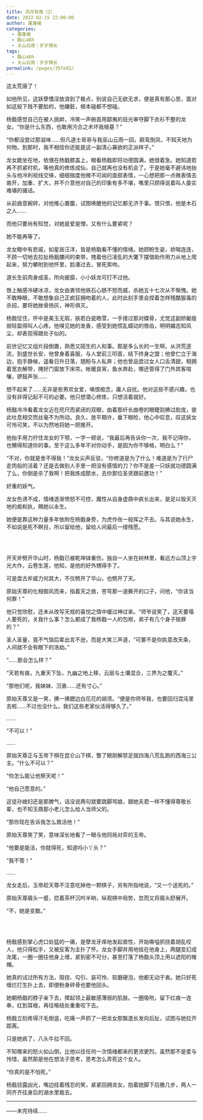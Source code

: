 ```yaml
---
title: 风月有愧（2）
date: 2022-02-15 22:00:00
author: 蓬蓬裙
categories: 
  - 蓬蓬裙
  - 戬心48h
  - 关山云雨｜岁岁情长
tags: 
  - 戬心48h
  - 关山云雨｜岁岁情长
permalink: /pages/35fe92/
---
```


这太荒唐了！

如他所见，这妖孽憍淫放浪到了极点，别说自己无欲无求，便是真有那心思，面对如这般下贱不要脸的，他嫌脏，根本碰都不想碰。

杨戬感觉自己在被人挑衅，冷笑一声俯首用鄙夷的目光审夺脚下衣衫不整的龙女。“你是什么东西，也敢用污合之术坏我根基？”

“你都没尝过那滋味……但凡道士哥哥与我巫山云雨一回，颠鸾倒凤，不知天地为何物。到那时，我不相信你还能是这一副清心寡欲的正派样子。”

龙女跪坐在地，依偎在杨戬膝盖上，眼看杨戬即将功德圆满，她很着急。她知道若再不抓紧时机，等他真的修炼成仙，自己就再也没有机会了。于是她毫不避讳地抬头与他冷利视线交锋，细细揣度他微不可闻的面部表情，一心想把那一点微表情去凿开，加重、扩大，并不介意他对自己的印象有多不堪，嘴里只顾得说着叫人委实难堪的骚话。

从前曲意婉转，对他推心置腹，试图唤醒他的记忆都无济于事。恨只恨，他是木石之人……

而他只要尚有知觉，对她是爱是憎，又有什么要紧呢？

她不能再等了。

龙女眼中有悲戚，如星辰汪洋，皆是杨戬看不懂的情绪。她顾盼生姿，娇喘连连，不顾一切地去拉扯杨戬腰间的束带，拽着他已凌乱的大氅下摆借助作用力从地上爬起来，努力攀附到他怀里，脸凑过去，冒死索吻。

道长生前肉身成圣，所向披靡，小小妖龙可打不过他。

唇上触感冷硬冰凉，龙女由衷怵他铁石心肠不怒而威，杀她五十七次从不惭愧。她不敢睁眼，不敢想象自己正疯狂拥吻着的人，此时此刻手里会捏着怎样残酷狠毒的杀招，要将她挫骨扬灰，神形俱灭。

杨戬怔住，怀中是美玉无瑕，肤若白瓷皓雪，一手搂过那对蝶骨，尤觉这副娇躯瘦弱轻盈得叫人心疼。他嗅见她的发香，感受到她慌乱蠕动的唇齿，明明媚态知风尘，却表现得跟处子似的。

前世记忆又组片段倒置，熟悉又陌生的人和事。那是多么长的一生啊，从洪荒逐流，到盛世长安，他曾身着喜服，与人堂前三叩首，结下终身之盟；他曾伫立于海边，抱手静候，遥看日升日落，翘盼与人私奔；他也曾品尝过女人口舌清甜，相拥着宽衣解带，掩好门窗放下床帘。帐暖良宵，鱼水奔赴，哪还管得了门外宾客喧嚷，锣鼓声张……

想不起来了……无非是些男欢女爱，嗔恨痴念，庸人自扰。他对这些不感兴趣，也没有非得记起不可的必要。他只想潜心修炼，只想活着就好。

杨戬冷冷看着龙女近在咫尺而紧闭的双眼，由着那纤长曲卷的眼睫刮拂过脸庞，彼此吐息相交而丝毫不为所动。良久，放平期许，垂下眼睑，他心中叹息，叹这妖女可怜可笑，不以为然地将她一把推开。

他抬手用力拧住龙女的下颚，一字一顿说，“我最后再告诉你一次，我不记得你，也懒得知道你的事。至于这么多年不对你动手，是因为你不够格，明白么？”

“不对，你就是舍不得我！”龙女尖声反驳，“你修道是为了什么！难道是为了行尸走肉般的活着？还是去做别人手里一把没有感情的刀？你不是差一只妖就功德圆满了么，你倒是杀了我啊！把我炼成脓水，去你那位圣贤跟前邀功！”

好重的妖气。

龙女色诱不成，情绪逐渐愤怒不可控，魔性从自身虚鼎中疯长出来，是足以毁天灭地的痴和执，赐她以永生。

她便是靠这种力量多年依附在杨戬身旁，为虎作伥一般挥之不去。与其说她永生，不如说是死不瞑目，所以留给他，留给人间最后一缕残愿。

</br></br>

开天斧劈开华山时，杨戬已被乾坤钵重伤，独自一人坐在树林里，看远方山顶上宇光大作，云卷生莲，他知，是他的好外甥得手了。

可是盘古斧威力何其大，不仅劈开了华山，也劈开了天。

原始天尊的化相御风而来，指着天之痕，苍穹那一道撕开的口子，问他，“你该当何罪！”

他只觉欣慰，还未从改写天规的喜悦之情中缓过神过来。“师爷说笑了，这天要塌人要死的，关我什么事？怎么都成了我杨戬一人的包袱，弟子有几个身子赔罪的？”

圣人圣量，竟不气恼后辈出言不逊，而是大笑三声道，“可要不是你执意改天条，人间就不会有眼下的浩劫。”

“……那会怎么样？”

“天若有痕，九重天下坠，九幽之地上移，云层与土壤混合，三界为之覆灭。”

“那他们呢，我妹妹、沉香……还有寸心。”

原始天尊又是一笑，拂一拂腮边白花花的胡须。“便是你师爷我，也要回归混沌里去啦……不过也没什么，我们这些老家伙活得够久了。”

……

“不可以！”

……

原始天尊正与玉帝下棋在昆仑山下棋，瞥了眼刚解禁足就四海八荒乱跑的西海三公主。“什么不可以？”

“你怎么能让他祭天呢！”

“他自己愿意的。”

这徒孙媳妇还是那脾气，话没说两句就要跳脚骂娘，跟她夫君一样不懂得尊敬长辈，也不知玉鼎那小老儿怎么给人当师父的。

“那你现在告诉我怎么救活他！”

原始天尊笑了笑，意味深长地看了一眼与他同局对弈的玉帝。

“他要是能活，你就得死，知道吗小丫头？”

“我不管！”

……

龙女走后，玉帝趁天尊不注意吃掉他一颗棋子，另有所指地说，“又一个送死的。”

原始天尊眉头一蹙，捻着茶杯沉吟半晌，纵观棋中局势，忽而又将眉头舒展开。

“不，她是变数。”

</br></br>

杨戬感到掌心虎口处猛的一痛，是孽龙牙痒地发起兽性，开始嘶嗌抓挠着胡乱咬人，他只得松手，又被反客为主扑了怀。龙女手脚并用地挂在他身上，两腿变幻成龙尾，一圈一圈往他身上缠，紧到密不可分，甚至打落了杨戬头顶上用以遮阳的帷帽。

她真的试过所有方法，阻挠、勾引、装可怜、软磨硬泡，他都无动于衷。她只好死缠烂打生扑上去，即便粉身碎骨也要他回头。

她朝杨戬的脖子亲下去，撵起领上最敏感薄弱的肌肤。一圈吸吮，留下红痕一连串，红到耳根，再往喉结处重重咬下去。

杨戬立刻疼得汗毛倒竖，吃痛一声抓了一把龙女那飘逸长发向后扯，试图与她拉开距离。

只是她疯了，八头牛拉不回。

不知哪来的怒火如山倒，比他以往任何一次情绪都来的更浓更烈。虽然那不是爱与怜惜，虽然那是他在想法子思考，思考怎么弄死这个女人。

“你真的是不怕死。”

杨戬目露凶光，嘴边挂着残忍的笑，紧紧回拥龙女，抱着她脚下后撤几步，两人一同齐齐往身后的湖水里栽去。

---

——未完待续……
